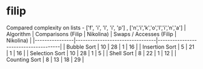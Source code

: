 # filip
Compared complexity on lists - ['f', 'i', 'l', 'i', 'p'] , ['n','i','k','o','l','i','n','a']
| Algorithm      | Comparisons (Filip \| Nikolina) | Swaps / Accesses (Filip \| Nikolina) |
|----------------|---------------------------------|--------------------------------------|
| Bubble Sort    | 10 \| 28                         |  1 \| 16                             |
| Insertion Sort | 5  \| 21                         |  1 \| 16                             |
| Selection Sort | 10 \| 28                         |  1 \| 5                              |
| Shell Sort     | 8   \| 22                        |  1  \| 12                             |
| Counting Sort  | 8  \| 13                         |  18 \| 29                            |
